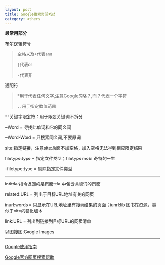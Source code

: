 ```yaml
---
layout: post
title: Google搜索奇淫巧技
category: others
---
```

**最常用部分**

布尔逻辑符号

> 空格以及`+`代表`and`
> 
> `|`代表or
> 
> `-`代表非

通配符

> \*用于代表任何文字,注意Google忽略？,而？代表一个字符
> 
> `..`用于指定数值范围

`""`关键字限定符：用于限定关键词不拆分

~Word = 寻找此单词和它的同义词

~Word-Word = 只搜索同义词,不要原词

site:指定链接，注意site:后面不加空格，加入空格无法得到相应限定结果

filetype:type = 指定文件类型；filetype:mobi  奇特的一生

-filetype:type = 剔除指定文件类型

---

intittle:指令返回的是页面title 中包含关键词的页面

related:URL = 列出于目标URL地址有关的网页

inurl:words = 只显示在URL地址里有搜索结果的页面；iunrl:lib   图书馆资源，类似于site的强化版本

link:URL = 列出到链接到目标URL的网页清单

以图搜图:Google Images



---

[Google使用指南](https://www.google.com/intl/zh-TW_ALL/insidesearch/tipstricks/all.html)

[Google官方网页搜索帮助](https://support.google.com/websearch/?hl=zh-Hans#topic=3378866)
